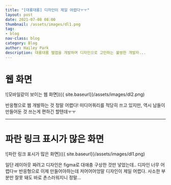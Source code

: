 ```yaml
---
title: "[대롱대롱] 디자인이 제일 어렵다ㅜㅜ"
layout: post
date: 2021-07-08 08:00
thumbnail: /assets/images/dl1.png
tag:
- blog
nav-class: blog
category: Blog
author: Hailey Park
description: 대롱대롱 웹앱을 개발하며 디자인으로 고민하는 불쌍한 개발자...
---
```


# 웹 화면
![모바일같이 보이는 웹 화면]({{ site.baseurl}}/assets/images/dl2.png)   

반응형으로 웹 개발하는 것 정말 어렵다! 미디어쿼리를 적당히 쓰고 있지만, 역시 남들이 만들어둔 것 쓰는게 편하긴 할텐데ㅜㅜ 

-------------------------

# 파란 링크 표시가 많은 화면
![파란 링크 표시가 많은 화면]({{ site.baseurl}}/assets/images/dl1.png)

일단 레이아웃 짜려고 디자인은 figma로 대애충 구상한 것만 넣었는데.. 디자인 너무 어렵다ㅠ 반응형으로 이제 만들어야하는데 저어어어엉말 디자인이 제일 어렵다. 사소한 부분만 잘못 돼도 바로 촌스러워지니 정말...